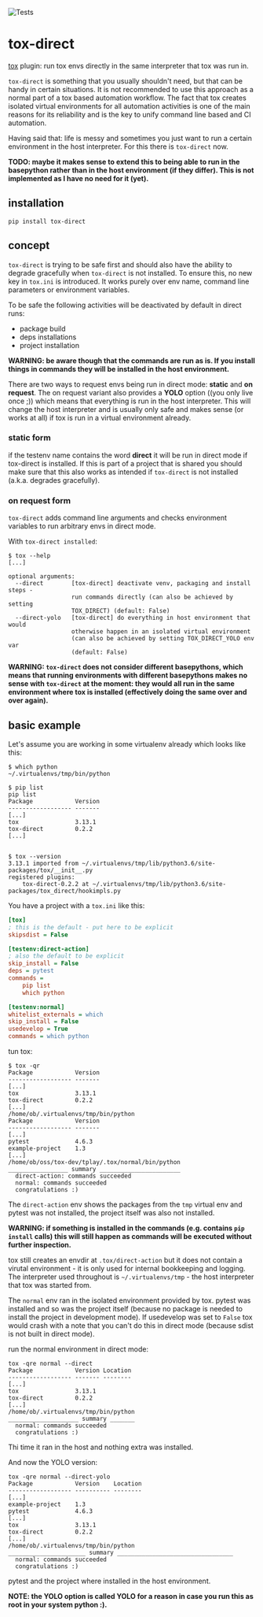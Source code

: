 ![Tests](https://github.com/obestwalter/tox-direct/workflows/Tests/badge.svg)

# tox-direct

[tox](https://tox.readthedocs.io) plugin: run tox envs directly in the same interpreter that tox was run in.

`tox-direct` is something that you usually shouldn't need, but that can be handy in certain situations. It is not recommended to use this approach as a normal part of a tox based automation workflow. The fact that tox creates isolated virtual environments for all automation activities is one of the main reasons for its reliability and is the key to unify command line based and CI automation. 

Having said that: life is messy and sometimes you just want to run a certain environment in the host interpreter. For this there is `tox-direct` now.

**TODO: maybe it makes sense to extend this to being able to run in the basepython rather than in the host environment (if they differ). This is not implemented as I have no need for it (yet).**

## installation

    pip install tox-direct

## concept

`tox-direct` is trying to be safe first and should also have the ability to degrade gracefully when `tox-direct` is not installed. To ensure this, no new key in `tox.ini` is introduced. It works purely over env name, command line parameters or environment variables.

To be safe the following activities will be deactivated by default in direct runs:

* package build
* deps installations
* project installation

**WARNING: be aware though that the commands are run as is. If you install things in commands they will be installed in the host environment.**

There are two ways to request envs being run in direct mode: **static** and **on request**. The on request variant also provides a **YOLO** option ((you only live once ;)) which means that everything is run in the host interpreter. This will change the host interpreter and is usually only safe and makes sense (or works at all) if tox is run in a virtual environment already.

### static form 
if the testenv name contains the word **direct** it will be run in direct mode if tox-direct is installed. If this is part of a project that is shared you should make sure that this also works as intended if `tox-direct` is not installed (a.k.a. degrades gracefully).

### on request form 

`tox-direct` adds command line arguments and checks environment variables to run arbitrary envs in direct mode.

With `tox-direct installed`:

```text
$ tox --help
[...]

optional arguments:
  --direct        [tox-direct] deactivate venv, packaging and install steps - 
                  run commands directly (can also be achieved by setting
                  TOX_DIRECT) (default: False)
  --direct-yolo   [tox-direct] do everything in host environment that would
                  otherwise happen in an isolated virtual environment 
                  (can also be achieved by setting TOX_DIRECT_YOLO env var
                  (default: False)
```

**WARNING: `tox-direct` does not consider different basepythons, which means that running environments with different basepythons makes no sense with `tox-direct` at the moment: they would all run in the same environment where tox is installed (effectively doing the same over and over again).**

## basic example

Let's assume you are working in some virtualenv already which looks like this:

```text
$ which python
~/.virtualenvs/tmp/bin/python

$ pip list
pip list
Package            Version
------------------ -------
[...] 
tox                3.13.1 
tox-direct         0.2.2  
[...]  


$ tox --version
3.13.1 imported from ~/.virtualenvs/tmp/lib/python3.6/site-packages/tox/__init__.py
registered plugins:
    tox-direct-0.2.2 at ~/.virtualenvs/tmp/lib/python3.6/site-packages/tox_direct/hookimpls.py
```

You have a project with a `tox.ini` like this:

```ini
[tox]
; this is the default - put here to be explicit
skipsdist = False

[testenv:direct-action]
; also the default to be explicit
skip_install = False
deps = pytest
commands =
    pip list
    which python

[testenv:normal]
whitelist_externals = which
skip_install = False
usedevelop = True
commands = which python
```

tun tox:

```text
$ tox -qr
Package            Version
------------------ -------
[...] 
tox                3.13.1 
tox-direct         0.2.2  
[...]  
/home/ob/.virtualenvs/tmp/bin/python
Package            Version
------------------ -------
[...]
pytest             4.6.3
example-project    1.3
[...]
/home/ob/oss/tox-dev/tplay/.tox/normal/bin/python
_________________ summary _______________________
  direct-action: commands succeeded
  normal: commands succeeded
  congratulations :)
```

The `direct-action` env shows the packages from the `tmp` virtual env and pytest was not installed, the project itself was also not installed.

**WARNING: if something is installed in the commands (e.g. contains `pip install` calls) this will still happen as commands will be executed without further inspection.**
 
tox still creates an envdir at `.tox/direct-action` but it does not contain a virutal environment - it is only used for internal bookkeeping and logging. The interpreter used throughout is `~/.virtualenvs/tmp` - the host interpreter that tox was started from.

The `normal` env ran in the isolated environment provided by tox. pytest was installed and so was the project itself (because no package is needed to install the project in development mode). If usedevelop was set to `False` tox would crash with a note that you can't do this in direct mode (because sdist is not built in direct mode). 

run the normal environment in direct mode:

```text
tox -qre normal --direct
Package            Version Location                           
------------------ ------- --------
[...]  
tox                3.13.1  
tox-direct         0.2.2 
[...]   
/home/ob/.virtualenvs/tmp/bin/python
____________________ summary _______
  normal: commands succeeded
  congratulations :)
```

Thi time it ran in the host and nothing extra was installed.

And now the YOLO version:

```text
tox -qre normal --direct-yolo
Package            Version    Location                           
------------------ ---------- --------
[...]   
example-project    1.3   
pytest             4.6.3      
[...]     
tox                3.13.1     
tox-direct         0.2.2
[...]      
/home/ob/.virtualenvs/tmp/bin/python
______________________ summary _________________________________
  normal: commands succeeded
  congratulations :)
```

pytest and the project where installed in the host environment.

**NOTE: the YOLO option is called YOLO for a reason in case you run this as root in your system python :).**
